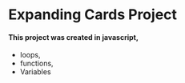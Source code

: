 # Expanding Cards Project
#### This project was created in javascript,
- loops, 
- functions,
- Variables 